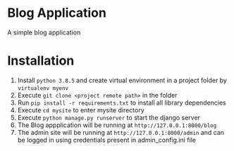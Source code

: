 # Blog Application

A simple blog application  


# Installation

1. Install `python 3.8.5` and create virtual environment in a project folder by `virtualenv myenv`  
2. Execute `git clone <project remote path>` in the folder    
3. Run `pip install -r requirements.txt` to install all library dependencies  
4. Execute `cd mysite` to enter mysite directory  
5. Execute `python manage.py runserver` to start the django server  
6. The Blog appplication will be running at `http://127.0.0.1:8000/blog`  
7. The admin site will be running at `http://127.0.0.1:8000/admin` and can be logged in using credentials present in admin_config.ini file

